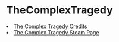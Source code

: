 # TheComplexTragedy

<html lang="en">
<head>
    <meta charset="UTF-8">
    <meta name="viewport" content="width=device-width, initial-scale=1.0">
</head>
<body>

<li><a href="https://kubilaydekin.github.io/TheComplexTragedy/TheComplexTragedyCredits.html" target="_blank">The Complex Tragedy Credits</a></li>

<li><a href="https://store.steampowered.com/app/2767400/The_Complex_Tragedy/" target="_blank">The Complex Tragedy Steam Page</a></li>

</body>
</html>
